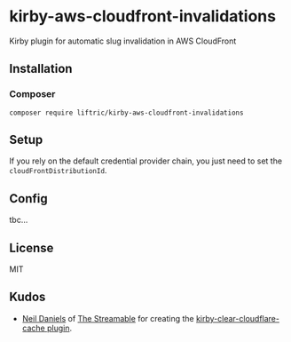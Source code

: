 # kirby-aws-cloudfront-invalidations

Kirby plugin for automatic slug invalidation in AWS CloudFront

## Installation

### Composer

```
composer require liftric/kirby-aws-cloudfront-invalidations
```

## Setup

If you rely on the default credential provider chain, you just need to set the `cloudFrontDistributionId`.

## Config

tbc...

## License

MIT

## Kudos

- [Neil Daniels](https://github.com/neildaniels) of [The Streamable](https://thestreamable.com) for creating the [kirby-clear-cloudflare-cache plugin](https://github.com/thestreamable/kirby-clear-cloudflare-cache).
